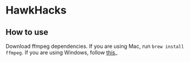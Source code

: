 # HawkHacks

## How to use
Download ffmpeg dependencies. If you are using Mac, run `brew install ffmpeg`. If you are using Windows, follow [this](https://www.geeksforgeeks.org/how-to-install-ffmpeg-on-windows/)_
 